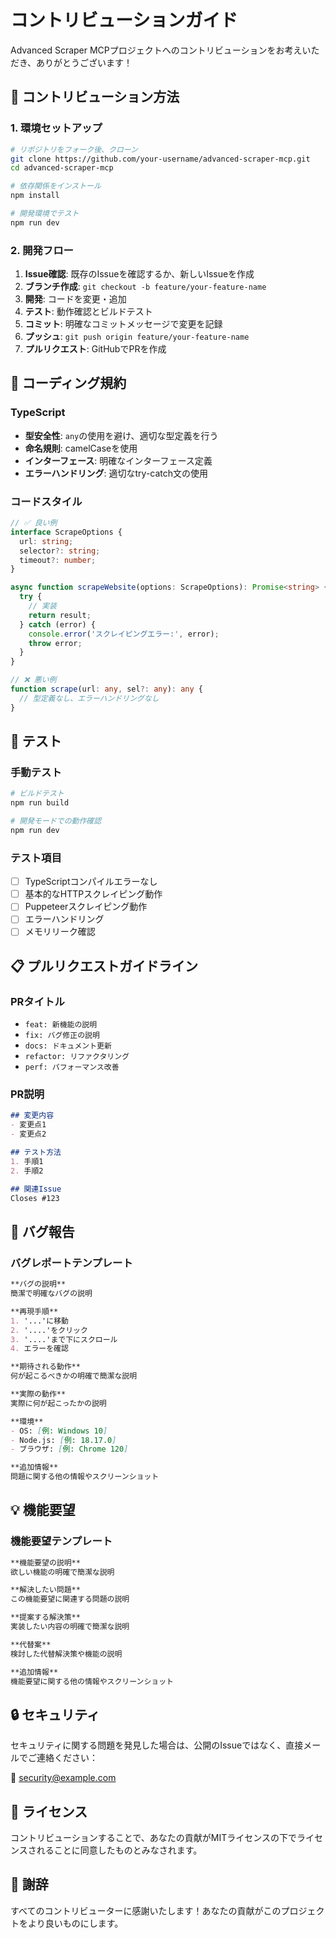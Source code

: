 # コントリビューションガイド

Advanced Scraper MCPプロジェクトへのコントリビューションをお考えいただき、ありがとうございます！

## 🤝 コントリビューション方法

### 1. 環境セットアップ

```bash
# リポジトリをフォーク後、クローン
git clone https://github.com/your-username/advanced-scraper-mcp.git
cd advanced-scraper-mcp

# 依存関係をインストール
npm install

# 開発環境でテスト
npm run dev
```

### 2. 開発フロー

1. **Issue確認**: 既存のIssueを確認するか、新しいIssueを作成
2. **ブランチ作成**: `git checkout -b feature/your-feature-name`
3. **開発**: コードを変更・追加
4. **テスト**: 動作確認とビルドテスト
5. **コミット**: 明確なコミットメッセージで変更を記録
6. **プッシュ**: `git push origin feature/your-feature-name`
7. **プルリクエスト**: GitHubでPRを作成

## 📝 コーディング規約

### TypeScript

- **型安全性**: `any`の使用を避け、適切な型定義を行う
- **命名規則**: camelCaseを使用
- **インターフェース**: 明確なインターフェース定義
- **エラーハンドリング**: 適切なtry-catch文の使用

### コードスタイル

```typescript
// ✅ 良い例
interface ScrapeOptions {
  url: string;
  selector?: string;
  timeout?: number;
}

async function scrapeWebsite(options: ScrapeOptions): Promise<string> {
  try {
    // 実装
    return result;
  } catch (error) {
    console.error('スクレイピングエラー:', error);
    throw error;
  }
}

// ❌ 悪い例
function scrape(url: any, sel?: any): any {
  // 型定義なし、エラーハンドリングなし
}
```

## 🧪 テスト

### 手動テスト

```bash
# ビルドテスト
npm run build

# 開発モードでの動作確認
npm run dev
```

### テスト項目

- [ ] TypeScriptコンパイルエラーなし
- [ ] 基本的なHTTPスクレイピング動作
- [ ] Puppeteerスクレイピング動作
- [ ] エラーハンドリング
- [ ] メモリリーク確認

## 📋 プルリクエストガイドライン

### PRタイトル

- `feat: 新機能の説明`
- `fix: バグ修正の説明`
- `docs: ドキュメント更新`
- `refactor: リファクタリング`
- `perf: パフォーマンス改善`

### PR説明

```markdown
## 変更内容
- 変更点1
- 変更点2

## テスト方法
1. 手順1
2. 手順2

## 関連Issue
Closes #123
```

## 🐛 バグ報告

### バグレポートテンプレート

```markdown
**バグの説明**
簡潔で明確なバグの説明

**再現手順**
1. '...'に移動
2. '....'をクリック
3. '....'まで下にスクロール
4. エラーを確認

**期待される動作**
何が起こるべきかの明確で簡潔な説明

**実際の動作**
実際に何が起こったかの説明

**環境**
- OS: [例: Windows 10]
- Node.js: [例: 18.17.0]
- ブラウザ: [例: Chrome 120]

**追加情報**
問題に関する他の情報やスクリーンショット
```

## 💡 機能要望

### 機能要望テンプレート

```markdown
**機能要望の説明**
欲しい機能の明確で簡潔な説明

**解決したい問題**
この機能要望に関連する問題の説明

**提案する解決策**
実装したい内容の明確で簡潔な説明

**代替案**
検討した代替解決策や機能の説明

**追加情報**
機能要望に関する他の情報やスクリーンショット
```

## 🔒 セキュリティ

セキュリティに関する問題を発見した場合は、公開のIssueではなく、直接メールでご連絡ください：

📧 security@example.com

## 📜 ライセンス

コントリビューションすることで、あなたの貢献がMITライセンスの下でライセンスされることに同意したものとみなされます。

## 🙏 謝辞

すべてのコントリビューターに感謝いたします！あなたの貢献がこのプロジェクトをより良いものにします。 